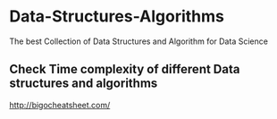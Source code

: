 # Data-Structures-Algorithms
The best Collection of Data Structures and Algorithm for Data Science

## Check Time complexity of different Data structures and algorithms

http://bigocheatsheet.com/

